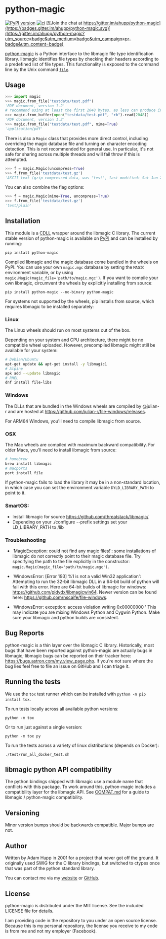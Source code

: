 # python-magic
[![PyPI version](https://badge.fury.io/py/python-magic.svg)](https://badge.fury.io/py/python-magic)
[![ci](https://github.com/ahupp/python-magic/actions/workflows/ci.yml/badge.svg)](https://github.com/ahupp/python-magic/actions/workflows/ci.yml)
[![Join the chat at https://gitter.im/ahupp/python-magic](https://badges.gitter.im/ahupp/python-magic.svg)](https://gitter.im/ahupp/python-magic?utm_source=badge&utm_medium=badge&utm_campaign=pr-badge&utm_content=badge)

[python-magic](https://github.com/ahupp/python-magic) is a Python interface to the libmagic file type
identification library. libmagic identifies file types by checking
their headers according to a predefined list of file types. This
functionality is exposed to the command line by the Unix command
[`file`](https://www.darwinsys.com/file/).

## Usage

```python
>>> import magic
>>> magic.from_file("testdata/test.pdf")
'PDF document, version 1.2'
# recommend using at least the first 2048 bytes, as less can produce incorrect identification
>>> magic.from_buffer(open("testdata/test.pdf", "rb").read(2048))
'PDF document, version 1.2'
>>> magic.from_file("testdata/test.pdf", mime=True)
'application/pdf'
```

There is also a `Magic` class that provides more direct control,
including overriding the magic database file and turning on character
encoding detection.  This is not recommended for general use.  In
particular, it's not safe for sharing across multiple threads and
will fail throw if this is attempted.

```python
>>> f = magic.Magic(uncompress=True)
>>> f.from_file('testdata/test.gz')
'ASCII text (gzip compressed data, was "test", last modified: Sat Jun 28 21:32:52 2008, from Unix)'
```

You can also combine the flag options:

```python
>>> f = magic.Magic(mime=True, uncompress=True)
>>> f.from_file('testdata/test.gz')
'text/plain'
```

## Installation

This module is a [CDLL](https://docs.python.org/3/library/ctypes.html) wrapper around the libmagic C library.
The current stable version of python-magic is available on [PyPI](http://pypi.python.org/pypi/python-magic/)
and can be installed by running:
```
pip install python-magic
```

Compiled libmagic and the magic database come bundled in the wheels on PyPI.
You can use your own `magic.mgc` database by setting the `MAGIC`
environment variable, or by using `magic.Magic(magic_file='path/to/magic.mgc')`.
If you want to compile your own libmagic, circumvent the wheels
by explicitly installing from source:
```
pip install python-magic --no-binary python-magic
```

For systems not supported by the wheels, pip installs from source,
which requires libmagic to be installed separately:

### Linux

The Linux wheels should run on most systems out of the box.

Depending on your system and CPU architecture, there might be no compatible wheel uploaded.
However, precompiled libmagic might still be available for your system:

```sh
# Debian/Ubuntu
apt-get update && apt-get install -y libmagic1
# Alpine
apk add --update libmagic
# RHEL
dnf install file-libs
```
 
### Windows

The DLLs that are bundled in the Windows wheels are compiled by @julian-r
and are hosted at https://github.com/julian-r/file-windows/releases.

For ARM64 Windows, you'll need to compile libmagic from source.

### OSX

The Mac wheels are compiled with maximum backward compatibility.
For older Macs, you'll need to install libmagic from source:

```sh
# homebrew
brew install libmagic
# macports
port install file
```

If python-magic fails to load the library it may be in a non-standard location, in which case you can set the environment variable `DYLD_LIBRARY_PATH` to point to it.

### SmartOS:
- Install libmagic for source https://github.com/threatstack/libmagic/
- Depending on your ./configure --prefix settings set your LD_LIBRARY_PATH to <prefix>/lib

### Troubleshooting

- 'MagicException: could not find any magic files!': some
  installations of libmagic do not correctly point to their magic
  database file.  Try specifying the path to the file explicitly in the
  constructor: `magic.Magic(magic_file='path/to/magic.mgc')`.

- 'WindowsError: [Error 193] %1 is not a valid Win32 application':
  Attempting to run the 32-bit libmagic DLL in a 64-bit build of
  python will fail with this error.  Here are 64-bit builds of libmagic for windows: https://github.com/pidydx/libmagicwin64.
  Newer version can be found here: https://github.com/nscaife/file-windows.

- 'WindowsError: exception: access violation writing 0x00000000 ' This may indicate you are mixing
  Windows Python and Cygwin Python. Make sure your libmagic and python builds are consistent.

## Bug Reports

python-magic is a thin layer over the libmagic C library.
Historically, most bugs that have been reported against python-magic
are actually bugs in libmagic; libmagic bugs can be reported on their
tracker here: https://bugs.astron.com/my_view_page.php.  If you're not
sure where the bug lies feel free to file an issue on GitHub and I can
triage it.

## Running the tests

We use the `tox` test runner which can be installed with `python -m pip install tox`.

To run tests locally across all available python versions:

```
python -m tox
```

Or to run just against a single version:

```
python -m tox py
```
To run the tests across a variety of linux distributions (depends on Docker):

```
./test/run_all_docker_test.sh
```

## libmagic python API compatibility

The python bindings shipped with libmagic use a module name that conflicts with this package.  To work around this, python-magic includes a compatibility layer for the libmagic API.  See [COMPAT.md](COMPAT.md) for a guide to libmagic / python-magic compatibility.

## Versioning

Minor version bumps should be backwards compatible.  Major bumps are not.

## Author

Written by Adam Hupp in 2001 for a project that never got off the
ground.  It originally used SWIG for the C library bindings, but
switched to ctypes once that was part of the python standard library.

You can contact me via my [website](http://hupp.org/adam) or
[GitHub](http://github.com/ahupp).

## License

python-magic is distributed under the MIT license.  See the included
LICENSE file for details.

I am providing code in the repository to you under an open source license. Because this is my personal repository, the license you receive to my code is from me and not my employer (Facebook).
